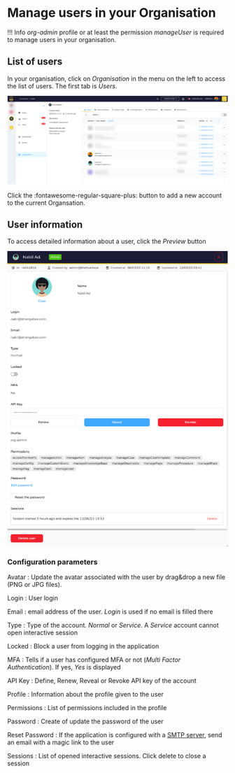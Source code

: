 # Manage users in your Organisation

!!! Info
    _org-admin_ profile or at least the permission _manageUser_ is required to manage users in your organisation.


## List of users

In your organisation, click on _Organisation_ in the menu on the left to access the list of users. The first tab is _Users_.

![](./images/organisation-list-users.png)

Click the :fontawesome-regular-square-plus: button to add a new account to the current Organsation.

## User information

To access detailed information about a user, click the _Preview_ button

![](./images/organisation-user-details.png)

### Configuration parameters 

Avatar
  : Update the avatar associated with the user by drag&drop a new file (PNG or JPG files).

Login
  : User login

Email
  : email address of the user. _Login_ is used if no email is filled there

Type
  : Type of the account. _Normal_ or _Service_. A _Service_ account cannot open interactive session

Locked
  : Block a user from logging in the application

MFA
  : Tells if a user has configured MFA or not (_Multi Factor Authentication_). If yes, _Yes_ is displayed

API Key
  : Define, Renew, Reveal or Revoke API key of the account

Profile
  : Information about the profile given to the user

Permissions
  : List of permissions included in the profile

Password
  : Create of update the password of the user

Reset Password
  : If the application is configured with a [SMTP server](../../administration/smtp.md), send an email with a magic link to the user

Sessions
  : List of opened interactive sessions. Click delete to close a session